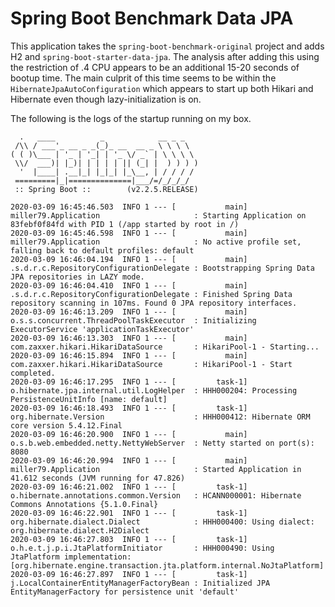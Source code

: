 # Spring Boot Benchmark Data JPA

This application takes the `spring-boot-benchmark-original` project and adds H2 and `spring-boot-starter-data-jpa`.
The analysis after adding this using the restriction of .4 CPU appears to be an additional 15-20 seconds of bootup time.
The main culprit of this time seems to be within the `HibernateJpaAutoConfiguration` which appears to start up both Hikari and Hibernate even though lazy-initialization is on.

The following is the logs of the startup running on my box.

```
  .   ____          _            __ _ _
 /\\ / ___'_ __ _ _(_)_ __  __ _ \ \ \ \
( ( )\___ | '_ | '_| | '_ \/ _` | \ \ \ \
 \\/  ___)| |_)| | | | | || (_| |  ) ) ) )
  '  |____| .__|_| |_|_| |_\__, | / / / /
 =========|_|==============|___/=/_/_/_/
 :: Spring Boot ::        (v2.2.5.RELEASE)

2020-03-09 16:45:46.503  INFO 1 --- [           main] miller79.Application                     : Starting Application on 83febf0f84fd with PID 1 (/app started by root in /)
2020-03-09 16:45:46.598  INFO 1 --- [           main] miller79.Application                     : No active profile set, falling back to default profiles: default
2020-03-09 16:46:04.194  INFO 1 --- [           main] .s.d.r.c.RepositoryConfigurationDelegate : Bootstrapping Spring Data JPA repositories in LAZY mode.
2020-03-09 16:46:04.410  INFO 1 --- [           main] .s.d.r.c.RepositoryConfigurationDelegate : Finished Spring Data repository scanning in 107ms. Found 0 JPA repository interfaces.
2020-03-09 16:46:13.209  INFO 1 --- [           main] o.s.s.concurrent.ThreadPoolTaskExecutor  : Initializing ExecutorService 'applicationTaskExecutor'
2020-03-09 16:46:13.303  INFO 1 --- [           main] com.zaxxer.hikari.HikariDataSource       : HikariPool-1 - Starting...
2020-03-09 16:46:15.894  INFO 1 --- [           main] com.zaxxer.hikari.HikariDataSource       : HikariPool-1 - Start completed.
2020-03-09 16:46:17.295  INFO 1 --- [         task-1] o.hibernate.jpa.internal.util.LogHelper  : HHH000204: Processing PersistenceUnitInfo [name: default]
2020-03-09 16:46:18.493  INFO 1 --- [         task-1] org.hibernate.Version                    : HHH000412: Hibernate ORM core version 5.4.12.Final
2020-03-09 16:46:20.900  INFO 1 --- [           main] o.s.b.web.embedded.netty.NettyWebServer  : Netty started on port(s): 8080
2020-03-09 16:46:20.994  INFO 1 --- [           main] miller79.Application                     : Started Application in 41.612 seconds (JVM running for 47.826)
2020-03-09 16:46:21.002  INFO 1 --- [         task-1] o.hibernate.annotations.common.Version   : HCANN000001: Hibernate Commons Annotations {5.1.0.Final}
2020-03-09 16:46:22.901  INFO 1 --- [         task-1] org.hibernate.dialect.Dialect            : HHH000400: Using dialect: org.hibernate.dialect.H2Dialect
2020-03-09 16:46:27.803  INFO 1 --- [         task-1] o.h.e.t.j.p.i.JtaPlatformInitiator       : HHH000490: Using JtaPlatform implementation: [org.hibernate.engine.transaction.jta.platform.internal.NoJtaPlatform]
2020-03-09 16:46:27.897  INFO 1 --- [         task-1] j.LocalContainerEntityManagerFactoryBean : Initialized JPA EntityManagerFactory for persistence unit 'default'
```
